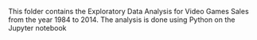 This folder contains the Exploratory Data Analysis for Video Games Sales from the year 1984 to 2014.
The analysis is done using Python on the Jupyter notebook
